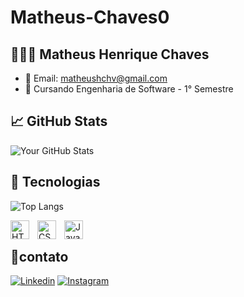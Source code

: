 # Matheus-Chaves0
## 👨🏽‍💻 Matheus Henrique Chaves
- 📩 Email: matheushchv@gmail.com
- 🏫 Cursando Engenharia de Software - 1° Semestre

## 📈 GitHub Stats
![Your GitHub Stats](https://github-readme-stats.vercel.app/api?username=Matheus-Chaves0&show_icons=true&theme=tokyonight&rank_icon=github&locale=pt-br)

## 👾 Tecnologias 
![Top Langs](https://github-readme-stats.vercel.app/api/top-langs/?username=Matheus-Chaves0&layout=compact&theme=tokyonight)

<img 
    align="left" 
    alt="HTML"
    title="HTML" 
    width="30px" 
    style="padding-right: 10px;" 
    src="https://cdn.jsdelivr.net/gh/devicons/devicon@latest/icons/html5/html5-original.svg" 
/>
<img 
    align="left" 
    alt="CSS" 
    title="CSS"
    width="30px" 
    style="padding-right: 10px;" 
    src="https://cdn.jsdelivr.net/gh/devicons/devicon@latest/icons/css3/css3-original.svg" 
/>
<img 
    align="left" 
    alt="JavaScript" 
    title="JavaScript"
    width="30px" 
    style="padding-right: 10px;" 
    src="https://cdn.jsdelivr.net/gh/devicons/devicon@latest/icons/javascript/javascript-original.svg" 
/><br>
 
          


## 📲contato

[![Linkedin](https://img.shields.io/badge/LinkedIn-0077B5?style=for-the-badge&logo=linkedin&logoColor=white/
)](https://www.linkedin.com/in/matheushchaves)
[![Instagram](https://img.shields.io/badge/Instagram-E4405F?style=for-the-badge&logo=instagram&logoColor=white)](https://www.instagram.com/matheus.chvss/)
          
